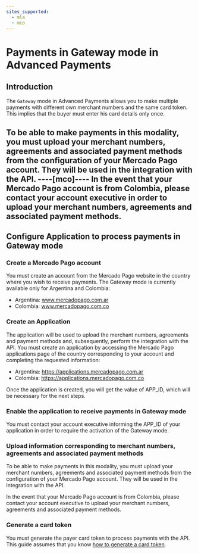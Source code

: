 ```yaml
---
sites_supported:
  - mla
  - mco
---
```


# Payments in Gateway mode in Advanced Payments

## Introduction

The `Gateway` mode in Advanced Payments allows you to make multiple payments with different own merchant numbers and the same card token. This implies that the buyer must enter his card details only once.

To be able to make payments in this modality, you must upload your merchant numbers, agreements and associated payment methods from the configuration of your Mercado Pago account. They will be used in the integration with the API.
----[mco]----
In the event that your Mercado Pago account is from Colombia, please contact your account executive in order to upload your merchant numbers, agreements and associated payment methods.
------------

## Configure Application to process payments in Gateway mode

### Create a Mercado Pago account

You must create an account from the Mercado Pago website in the country where you wish to receive payments. The Gateway mode is currently available only for Argentina and Colombia:

* Argentina: www.mercadopago.com.ar
* Colombia: www.mercadopago.com.co

### Create an Application

The application will be used to upload the merchant numbers, agreements and payment methods and, subsequently, perform the integration with the API. You must create an application by accessing the Mercado Pago applications page of the country corresponding to your account and completing the requested information:

* Argentina: https://applications.mercadopago.com.ar
* Colombia: https://applications.mercadopago.com.co

Once the application is created, you will get the value of APP_ID, which will be necessary for the next steps.

### Enable the application to receive payments in Gateway mode

You must contact your account executive informing the APP_ID of your application in order to require the activation of the Gateway mode.


### Upload information corresponding to merchant numbers, agreements and associated payment methods


To be able to make payments in this modality, you must upload your merchant numbers, agreements and associated payment methods from the configuration of your Mercado Pago account. They will be used in the integration with the API.

In the event that your Mercado Pago account is from Colombia, please contact your account executive to upload your merchant numbers, agreements and associated payment methods.


### Generate a card token

You must generate the payer card token to process payments with the API. This guide assumes that you know [how to generate a card token](https://www.mercadopago.com.ar/developers/es/guides/payments/api/receiving-payment-by-card).
